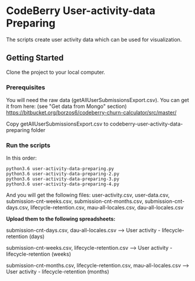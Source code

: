 # CodeBerry User-activity-data Preparing

The scripts create user activity data which can be used for visualization.

## Getting Started

Clone the project to your local computer.

### Prerequisites

You will need the raw data (getAllUserSubmissionsExport.csv). You can get it from here: (see "Get data from Mongo" section)
https://bitbucket.org/borzos6/codeberry-churn-calculator/src/master/

Copy getAllUserSubmissionsExport.csv to codeberry-user-activity-data-preparing folder

### Run the scripts

In this order:

```
python3.6 user-activity-data-preparing.py
python3.6 user-activity-data-preparing-2.py
python3.6 user-activity-data-preparing-3.py
python3.6 user-activity-data-preparing-4.py
```

And you will get the following files:
user-activity.csv, user-data.csv, submission-cnt-weeks.csv, submission-cnt-months.csv, submission-cnt-days.csv, lifecycle-retention.csv, mau-all-locales.csv, dau-all-locales.csv

**Upload them to the following spreadsheets:**

submission-cnt-days.csv, dau-all-locales.csv --> User activity - lifecycle-retention (days)

submission-cnt-weeks.csv, lifecycle-retention.csv --> User activity - lifecycle-retention (weeks)

submission-cnt-months.csv, lifecycle-retention.csv, mau-all-locales.csv --> User activity - lifecycle-retention (months)